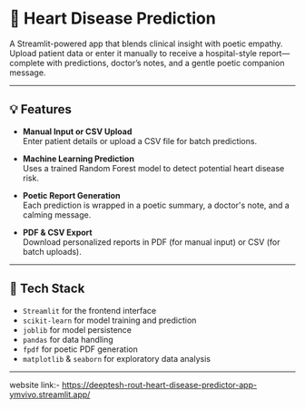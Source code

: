 # 🏥 Heart Disease Prediction 

A Streamlit-powered app that blends clinical insight with poetic empathy. Upload patient data or enter it manually to receive a hospital-style report—complete with predictions, doctor’s notes, and a gentle poetic companion message.

---

## 💡 Features

- **Manual Input or CSV Upload**  
  Enter patient details or upload a CSV file for batch predictions.

- **Machine Learning Prediction**  
  Uses a trained Random Forest model to detect potential heart disease risk.

- **Poetic Report Generation**  
  Each prediction is wrapped in a poetic summary, a doctor's note, and a calming message.

- **PDF & CSV Export**  
  Download personalized reports in PDF (for manual input) or CSV (for batch uploads).

---

## 🧠 Tech Stack

- `Streamlit` for the frontend interface  
- `scikit-learn` for model training and prediction  
- `joblib` for model persistence  
- `pandas` for data handling  
- `fpdf` for poetic PDF generation  
- `matplotlib` & `seaborn` for exploratory data analysis

---

website link:- https://deeptesh-rout-heart-disease-predictor-app-ymvivo.streamlit.app/

